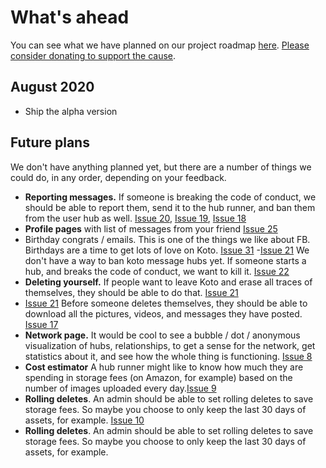 # What's ahead

You can see what we have planned on our project roadmap [here](https://github.com/mreider/koto/projects/1). [Please consider donating to support the cause](https://gf.me/u/x738p6). 

## August 2020

- Ship the alpha version

## Future plans

We don't have anything planned yet, but there are a number of things we could do, in any order, depending on your feedback.

- **Reporting messages.** If someone is breaking the code of conduct, we should be able to report them, send it to the hub runner, and ban them from the user hub as well. [Issue 20](https://github.com/mreider/koto/issues/20), [Issue 19](https://github.com/mreider/koto/issues/19), [Issue 18](https://github.com/mreider/koto/issues/18)
- **Profile pages** with list of messages from your friend [Issue 25](https://github.com/mreider/koto/issues/25)
- Birthday congrats / emails. This is one of the things we like about FB. Birthdays are a time to get lots of love on Koto. [Issue 31](https://github.com/mreider/koto/issues/31)
-[Issue 21](https://github.com/mreider/koto/issues/21) We don't have a way to ban koto message hubs yet. If someone starts a hub, and breaks the code of conduct, we want to kill it. [Issue 22](https://github.com/mreider/koto/issues/22)
- **Deleting yourself.** If people want to leave Koto and erase all traces of themselves, they should be able to do that. [Issue 21](https://github.com/mreider/koto/issues/21)
- [Issue 21](https://github.com/mreider/koto/issues/21) Before someone deletes themselves, they should be able to download all the pictures, videos, and messages they have posted. [Issue 17](https://github.com/mreider/koto/issues/17)
- **Network page.** It would be cool to see a bubble / dot / anonymous visualization of hubs, relationships, to get a sense for the network, get statistics about it, and see how the whole thing is functioning. [Issue 8](https://github.com/mreider/koto/issues/8)
- **Cost estimator** A hub runner might like to know how much they are spending in storage fees (on Amazon, for example) based on the number of images uploaded every day.[Issue 9](https://github.com/mreider/koto/issues/9)
- **Rolling deletes**. An admin should be able to set rolling deletes to save storage fees. So maybe you choose to only keep the last 30 days of assets, for example. [Issue 10](https://github.com/mreider/koto/issues/10)
- **Rolling deletes**. An admin should be able to set rolling deletes to save storage fees. So maybe you choose to only keep the last 30 days of assets, for example.
